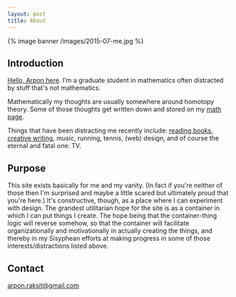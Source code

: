 ```yaml
---
layout: post
title: About
---
```


{% image banner /images/2015-07-me.jpg  %}

## Introduction

[Hello, Arpon here](https://www.youtube.com/watch?v=ouA-U4x17KY). I'm a graduate student in mathematics often distracted by stuff that's not mathematics.

Mathematically my thoughts are usually somewhere around homotopy theory. Some of those thoughts get written down and stored on my [math page](/math).

Things that have been distracting me recently include: [reading books](/reading), [creative writing](/writing), music, running, tennis, (web) design, and of course the eternal and fatal one: TV.

## Purpose

This site exists basically for me and my vanity. (In fact if you're neither of those then I'm surprised and maybe a little scared but ultimately proud that you're here.) It's constructive, though, as a place where I can experiment with design. The grandest utilitarian hope for the site is as a container in which I can put things I create. The hope being that the container-thing logic will reverse somehow, so that the container will facilitate organizationally and motivationally in actually creating the things, and thereby in my Sisyphean efforts at making progress in some of those interests/distractions listed above.

## Contact

 [arpon.raksit@gmail.com](arpon.raksit@gmail.com)


